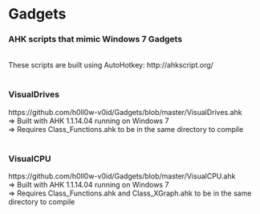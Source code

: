 Gadgets
=======

<h3>AHK scripts that mimic Windows 7 Gadgets</h3>
<br>
These scripts are built using AutoHotkey: http://ahkscript.org/
<br>
<br>
<h3>VisualDrives</h3> https://github.com/h0ll0w-v0id/Gadgets/blob/master/VisualDrives.ahk
<br>
=> Built with AHK 1.1.14.04 running on Windows 7
<br>
=> Requires Class_Functions.ahk to be in the same directory to compile
<br>
<br>
<h3>VisualCPU</h3> https://github.com/h0ll0w-v0id/Gadgets/blob/master/VisualCPU.ahk
<br>
=> Built with AHK 1.1.14.04 running on Windows 7
<br>
=> Requires Class_Functions.ahk and Class_XGraph.ahk to be in the same directory to compile

